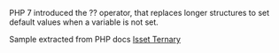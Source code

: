 PHP 7 introduced the ?? operator, that replaces longer structures to set default values when a variable is not set.

<?php

// Fetches the request parameter user and results in 'nobody' if it doesn't exist
$username = $_GET['user'] ?? 'nobody';
// equivalent to: $username = isset($_GET['user']) ? $_GET['user'] : 'nobody';
 
// Calls a hypothetical model-getting function, and uses the provided default if it fails
$model = Model::get($id) ?? $default_model;
// equivalent to: if (($model = Model::get($id)) === NULL) { $model = $default_model; }

?>

Sample extracted from PHP docs [Isset Ternary](https://wiki.php.net/rfc/isset_ternary)

